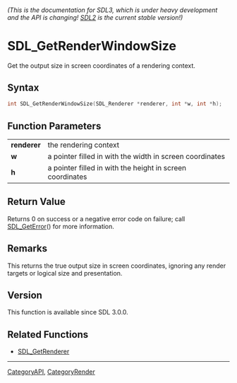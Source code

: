 ###### (This is the documentation for SDL3, which is under heavy development and the API is changing! [SDL2](https://wiki.libsdl.org/SDL2/) is the current stable version!)
# SDL_GetRenderWindowSize

Get the output size in screen coordinates of a rendering context.

## Syntax

```c
int SDL_GetRenderWindowSize(SDL_Renderer *renderer, int *w, int *h);

```

## Function Parameters

|                  |                                                           |
| ---------------- | --------------------------------------------------------- |
| **renderer**     | the rendering context                                     |
| **w**            | a pointer filled in with the width in screen coordinates  |
| **h**            | a pointer filled in with the height in screen coordinates |

## Return Value

Returns 0 on success or a negative error code on failure; call
[SDL_GetError](SDL_GetError)() for more information.

## Remarks

This returns the true output size in screen coordinates, ignoring any
render targets or logical size and presentation.

## Version

This function is available since SDL 3.0.0.

## Related Functions

* [SDL_GetRenderer](SDL_GetRenderer)

----
[CategoryAPI](CategoryAPI), [CategoryRender](CategoryRender)

